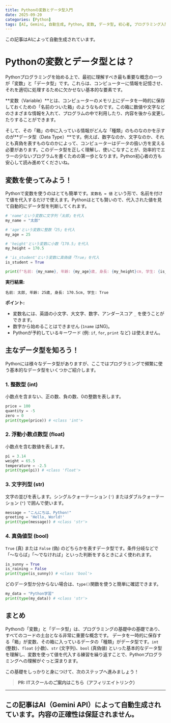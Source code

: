 ```yaml
---
title: Pythonの変数とデータ型入門
date: 2025-09-20
categories: [Python]
tags: [AI, Gemini, 自動生成, Python, 変数, データ型, 初心者, プログラミング入門]
---
```


この記事はAIによって自動生成されています。

# Pythonの変数とデータ型とは？

Pythonプログラミングを始める上で、最初に理解すべき最も重要な概念の一つが「変数」と「データ型」です。これらは、コンピューターに情報を記憶させ、それを適切に処理するために欠かせない基本的な要素です。

**変数（Variable）**とは、コンピューターのメモリ上にデータを一時的に保存しておくための「名前のついた箱」のようなものです。この箱に数値や文字などのさまざまな情報を入れて、プログラムの中で利用したり、内容を後から変更したりすることができます。

そして、その「箱」の中に入っている情報がどんな「種類」のものなのかを示すのが**データ型（Data Type）**です。例えば、数字なのか、文字なのか、それとも真偽を表すものなのかによって、コンピューターはデータの扱い方を変える必要があります。このデータ型を正しく理解し、使いこなすことが、効率的でエラーの少ないプログラムを書くための第一歩となります。Python初心者の方も安心して読み進めてくださいね。

## 変数を使ってみよう！

Pythonで変数を使うのはとても簡単です。`変数名 = 値` という形で、名前を付けて値を代入するだけで使えます。Pythonはとても賢いので、代入された値を見て自動的にデータ型を判断してくれます。

```python
# 'name'という変数に文字列「太郎」を代入
my_name = "太郎"

# 'age'という変数に整数「25」を代入
my_age = 25

# 'height'という変数に小数「170.5」を代入
my_height = 170.5

# 'is_student'という変数に真偽値「True」を代入
is_student = True

print(f"名前: {my_name}, 年齢: {my_age}歳, 身長: {my_height}cm, 学生: {is_student}")
```
**実行結果:**
```
名前: 太郎, 年齢: 25歳, 身長: 170.5cm, 学生: True
```

**ポイント:**
*   変数名には、英語の小文字、大文字、数字、アンダースコア `_` を使うことができます。
*   数字から始めることはできません (`1name` はNG)。
*   Pythonが予約しているキーワード (例: `if`, `for`, `print` など) は使えません。

## 主なデータ型を知ろう！

Pythonには様々なデータ型がありますが、ここではプログラミングで頻繁に使う基本的なデータ型をいくつかご紹介します。

### 1. 整数型 (int)
小数点を含まない、正の数、負の数、0の整数を表します。
```python
price = 100
quantity = -5
zero = 0
print(type(price)) # <class 'int'>
```

### 2. 浮動小数点数型 (float)
小数点を含む数値を表します。
```python
pi = 3.14
weight = 65.5
temperature = -2.5
print(type(pi)) # <class 'float'>
```

### 3. 文字列型 (str)
文字の並びを表します。シングルクォーテーション (`'`) またはダブルクォーテーション (`"`) で囲んで使います。
```python
message = "こんにちは、Python!"
greeting = 'Hello, World!'
print(type(message)) # <class 'str'>
```

### 4. 真偽値型 (bool)
`True` (真) または `False` (偽) のどちらかを表すデータ型です。条件分岐などで「〜ならば」「〜でなければ」といった判断をするときによく使われます。
```python
is_sunny = True
is_raining = False
print(type(is_sunny)) # <class 'bool'>
```

どのデータ型か分からない場合は、`type()`関数を使うと簡単に確認できます。
```python
my_data = "Python学習"
print(type(my_data)) # <class 'str'>
```

## まとめ

Pythonの「変数」と「データ型」は、プログラミングの基礎中の基礎であり、すべてのコードの土台となる非常に重要な概念です。
データを一時的に保存する「箱」が変数、その箱に入っているデータの「種類」がデータ型です。`int` (整数)、`float` (小数)、`str` (文字列)、`bool` (真偽値) といった基本的なデータ型を理解し、変数を使って値を代入する練習を繰り返すことで、Pythonプログラミングへの理解がぐっと深まります。

この基礎をしっかりと身につけて、次のステップへ進みましょう！
> **PR: ITスクールのご案内はこちら（アフィリエイトリンク）**

---
この記事はAI（Gemini API）によって自動生成されています。内容の正確性は保証されません。
---
